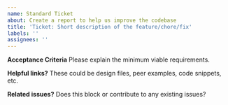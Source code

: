 ```yaml
---
name: Standard Ticket
about: Create a report to help us improve the codebase
title: 'Ticket: Short description of the feature/chore/fix'
labels: ''
assignees: ''
---
```

 
**Acceptance Criteria**
Please explain the minimum viable requirements.
 
 
**Helpful links?**
These could be design files, peer examples, code snippets, etc.

**Related issues?**
Does this block or contribute to any existing issues? 
